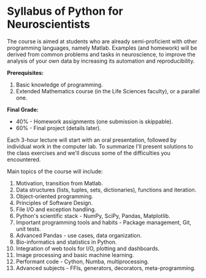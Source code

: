 # Syllabus of Python for Neuroscientists

The course is aimed at students who are already semi-proficient with other programming languages, namely Matlab.
Examples (and homework) will be derived from common problems and tasks in neuroscience, to improve the
analysis of your own data by increasing its automation and reproducibility.

__Prerequisites:__

1. Basic knowledge of programming.
2. Extended Mathematics course (in the Life Sciences faculty), or a parallel one. 

__Final Grade:__

* 40% - Homework assignments (one submission is skippable).
* 60% - Final project (details later).

Each 3-hour lecture will start with an oral presentation, followed by individual work in the computer lab.
To summarize I'll present solutions to the class exercises and we'll discuss some of the difficulties you encountered.

Main topics of the course will include:

1. Motivation, transition from Matlab. 
2. Data structures (lists, tuples, sets, dictionaries), functions and iteration.
2. Object-oriented programming.
3. Principles of Software Design.
3. File I/O and exception handling.
3. Python's scientific stack - NumPy, SciPy, Pandas, Matplotlib.
4. Important programming tools and habits - Package management, Git, unit tests.
5. Advanced Pandas - use cases, data organization. 
6. Bio-informatics and statistics in Python.
7. Integration of web tools for I/O, plotting and dashboards.
8. Image processing and basic machine learning.
9. Performant code - Cython, Numba, multiprocessing.
10. Advanced subjects - FFIs, generators, decorators, meta-programming. 
